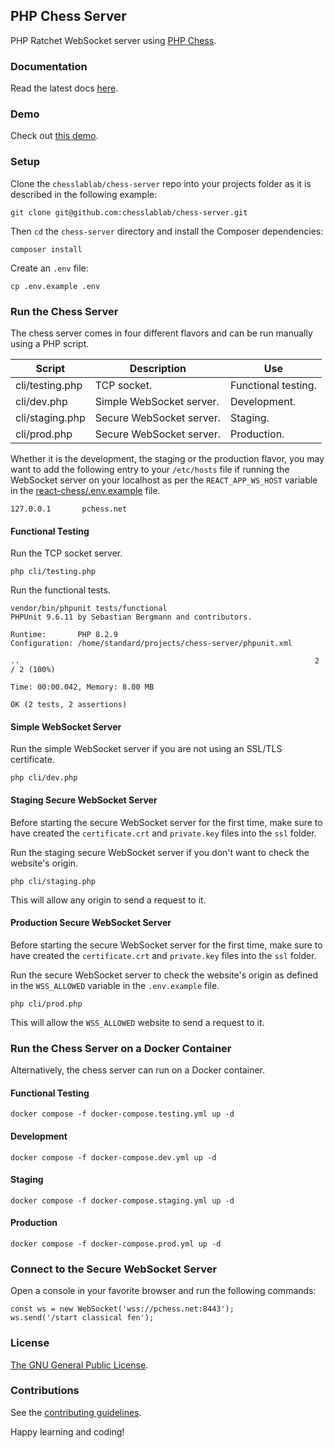 ## PHP Chess Server

PHP Ratchet WebSocket server using [PHP Chess](https://github.com/chesslablab/php-chess).

### Documentation

Read the latest docs [here](https://php-chess-server.readthedocs.io/en/latest/).

### Demo

Check out [this demo](https://www.chesslablab.com).

### Setup

Clone the `chesslablab/chess-server` repo into your projects folder as it is described in the following example:

```
git clone git@github.com:chesslablab/chess-server.git
```

Then `cd` the `chess-server` directory and install the Composer dependencies:
```
composer install
```

Create an `.env` file:
```
cp .env.example .env
```

### Run the Chess Server

The chess server comes in four different flavors and can be run manually using a PHP script.

| Script | Description | Use |
| ------ | ----------- | --- |
| cli/testing.php | TCP socket. | Functional testing. |
| cli/dev.php | Simple WebSocket server. | Development. |
| cli/staging.php | Secure WebSocket server. | Staging. |
| cli/prod.php | Secure WebSocket server. | Production. |


Whether it is the development, the staging or the production flavor, you may want to add the following entry to your `/etc/hosts` file if running the WebSocket server on your localhost as per the `REACT_APP_WS_HOST` variable in the [react-chess/.env.example](https://github.com/chesslablab/react-chess/blob/master/.env.example) file.

```
127.0.0.1       pchess.net
```

#### Functional Testing

Run the TCP socket server.

```
php cli/testing.php
```

Run the functional tests.

```
vendor/bin/phpunit tests/functional
PHPUnit 9.6.11 by Sebastian Bergmann and contributors.

Runtime:       PHP 8.2.9
Configuration: /home/standard/projects/chess-server/phpunit.xml

..                                                                  2 / 2 (100%)

Time: 00:00.042, Memory: 8.00 MB

OK (2 tests, 2 assertions)
```

#### Simple WebSocket Server

Run the simple WebSocket server if you are not using an SSL/TLS certificate.

```
php cli/dev.php
```

#### Staging Secure WebSocket Server

Before starting the secure WebSocket server for the first time, make sure to have created the `certificate.crt` and `private.key` files into the `ssl` folder.

Run the staging secure WebSocket server if you don't want to check the website's origin.

```
php cli/staging.php
```

This will allow any origin to send a request to it.

#### Production Secure WebSocket Server

Before starting the secure WebSocket server for the first time, make sure to have created the `certificate.crt` and `private.key` files into the `ssl` folder.

Run the secure WebSocket server to check the website's origin as defined in the `WSS_ALLOWED` variable in the `.env.example` file.

```
php cli/prod.php
```

This will allow the `WSS_ALLOWED` website to send a request to it.

### Run the Chess Server on a Docker Container

Alternatively, the chess server can run on a Docker container.

#### Functional Testing

```
docker compose -f docker-compose.testing.yml up -d
```

#### Development

```
docker compose -f docker-compose.dev.yml up -d
```

#### Staging

```
docker compose -f docker-compose.staging.yml up -d
```

#### Production

```
docker compose -f docker-compose.prod.yml up -d
```

### Connect to the Secure WebSocket Server

Open a console in your favorite browser and run the following commands:

```
const ws = new WebSocket('wss://pchess.net:8443');
ws.send('/start classical fen');
```

### License

[The GNU General Public License](https://github.com/chesslablab/chess-server/blob/master/LICENSE).

### Contributions

See the [contributing guidelines](https://github.com/chesslablab/chess-server/blob/master/CONTRIBUTING.md).

Happy learning and coding!
